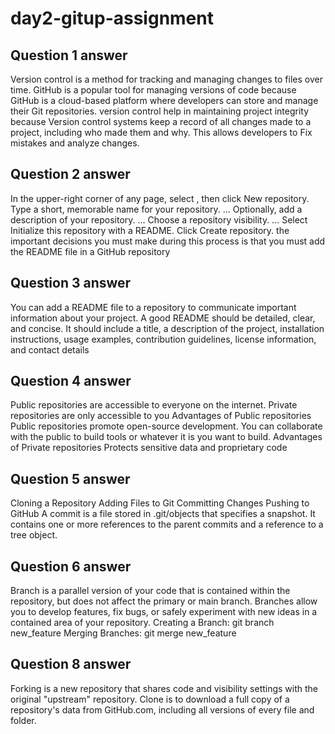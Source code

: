 # day2-gitup-assignment
## Question 1 answer
Version control is a method for tracking and managing changes to files over time. 
GitHub is a popular tool for managing versions of code because GitHub is a cloud-based platform where developers can store and manage their Git repositories.
version control help in maintaining project integrity because Version control systems keep a record of all changes made to a project, including who made them and why. This allows developers to Fix mistakes and analyze changes.
## Question 2 answer
In the upper-right corner of any page, select , then click New repository.
Type a short, memorable name for your repository. ...
Optionally, add a description of your repository. ...
Choose a repository visibility. ...
Select Initialize this repository with a README.
Click Create repository.
the important decisions you must make during this process is that you must add the README file in a GitHub repository
## Question 3 answer
You can add a README file to a repository to communicate important information about your project.
A good README should be detailed, clear, and concise. It should include a title, a description of the project, installation instructions, usage examples, contribution guidelines, license information, and contact details
## Question 4 answer
Public repositories are accessible to everyone on the internet. Private repositories are only accessible to you
Advantages of Public repositories
Public repositories promote open-source development. You can collaborate with the public to build tools or whatever it is you want to build.
Advantages of Private repositories
Protects sensitive data and proprietary code
## Question 5 answer
Cloning a Repository
Adding Files to Git
Committing Changes
Pushing to GitHub
A commit is a file stored in .git/objects that specifies a snapshot. It contains one or more references to the parent commits and a reference to a tree object.
## Question 6 answer
Branch is a parallel version of your code that is contained within the repository, but does not affect the primary or main branch.
Branches allow you to develop features, fix bugs, or safely experiment with new ideas in a contained area of your repository.
Creating a Branch:
git branch new_feature
Merging Branches:
git merge new_feature
## Question 8 answer
Forking is a new repository that shares code and visibility settings with the original "upstream" repository.
Clone	is to download a full copy of a repository's data from GitHub.com, including all versions of every file and folder.

